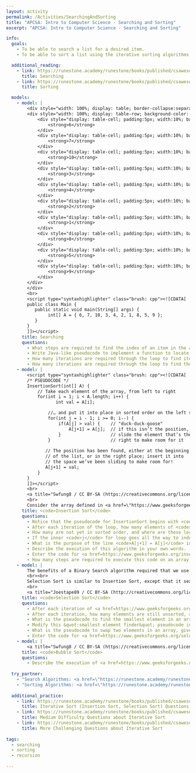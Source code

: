 ```yaml
---
layout: activity
permalink: /Activities/SearchingAndSorting
title: "APCSA: Intro to Computer Science - Searching and Sorting"
excerpt: "APCSA: Intro to Computer Science - Searching and Sorting"

info:
  goals: 
    - To be able to search a list for a desired item.
    - To be able to sort a list using the iterative sorting algorithms <code>Bubble Sort</code>, <code>Insertion Sort</code>, and <code>Selection Sort</code>

  additional_reading:
    - link: https://runestone.academy/runestone/books/published/csawesome/Unit7-ArrayList/topic-7-5-searching.html 
      title: Searching
    - link: https://runestone.academy/runestone/books/published/csawesome/Unit7-ArrayList/topic-7-6-sorting.html 
      title: Sorting

  models:
    - model: |
        <div style="width: 100%; display: table; border-collapse:separate; border-spacing:5px;">
        <div style="width: 100%; display: table-row; background-color: black; color: white;">
            <div style="display: table-cell; padding:5px; width:10%; background-color: black; color: white;">
                <strong>6</strong>
            </div>
            <div style="display: table-cell; padding:5px; width:10%; background-color: black; color: white;">
                <strong>7</strong>
            </div>
            <div style="display: table-cell; padding:5px; width:10%; background-color: black; color: white;">
                <strong>10</strong>
            </div>
            <div style="display: table-cell; padding:5px; width:10%; background-color: black; color: white;">
                <strong>3</strong>
            </div>            
            <div style="display: table-cell; padding:5px; width:10%; background-color: black; color: white;">
                <strong>4</strong>
            </div>
            <div style="display: table-cell; padding:5px; width:10%; background-color: black; color: white;">
                <strong>2</strong>
            </div>
            <div style="display: table-cell; padding:5px; width:10%; background-color: black; color: white;">
                <strong>1</strong>
            </div>
            <div style="display: table-cell; padding:5px; width:10%; background-color: black; color: white;">
                <strong>8</strong>
            </div>
            <div style="display: table-cell; padding:5px; width:10%; background-color: black; color: white;">
                <strong>5</strong>
            </div>
            <div style="display: table-cell; padding:5px; width:10%; background-color: black; color: white;">
                <strong>9</strong>
            </div>            
        </div>    
        </div>
        <br>
        <script type="syntaxhighlighter" class="brush: cpp"><![CDATA[        
        public class Main {
           public static void main(String[] args) {
                int[] A = { 6, 7, 10, 3, 4, 2, 1, 8, 5, 9 };
           }
        }
        ]]></script>        
      title: Searching
      questions:
        - What steps are required to find the index of an item in the array (say, the number <code>2</code>)?
        - Write Java-like pseudocode to implement a function to locate a value <code>k</code> in an array <code>A</code>.
        - How many iterations are required through the loop to find item <code>6</code>?  How about item <code>9</code>?
        - How many iterations are required through the loop to find the last item in a list of size <code>N</code>?
    - model: |
        <script type="syntaxhighlighter" class="brush: cpp"><![CDATA[        
        /* PSEUDOCODE */
        InsertionSort(int[] A) {
            // Take each element of the array, from left to right
            for(int i = 1; i < A.length; i++) {
                   int val = A[i];

                //… and put it into place in sorted order on the left side
                for(int j = i - 1; i >= 0; i--) {
                    if(A[j] > val) {    // "duck-duck-goose" 
                        A[j+1] = A[j];  // if this isn’t the position,
                    }                   // slide the element that’s there 
                }                       // right to make room for it
         
               // The position has been found, either at the beginning 
               // of the list, or in the right place; insert it into
               // the space we’ve been sliding to make room for!
               A[j+1] = val;
            }
        }        
        ]]></script>
        <br>
        <a title="Swfung8 / CC BY-SA (https://creativecommons.org/licenses/by-sa/3.0)" href="https://commons.wikimedia.org/wiki/File:Insertion-sort-example-300px.gif"><img width="256" alt="Insertion-sort-example-300px" src="https://upload.wikimedia.org/wikipedia/commons/0/0f/Insertion-sort-example-300px.gif"></a>
        <br>
        Consider the array defined in <a href=\"https://www.geeksforgeeks.org/insertion-sort/">this example</a>: [ 4, 3, 2, 10, 12, 1, 5, 6 ]
      title: <code>Insertion Sort</code>
      questions: 
        - Notice that the pseudocode for InsertionSort begins with <code>i = 1</code>, not <code>0</code>.  Why might this be?
        - After each iteration of the loop, how many elements of <code>A</code> are in sorted order?  Where are these elements located?
        - How many are not yet in sorted order, and where are these located?
        - If the inner <code>j</code> for loop goes all the way to index <code>0</code> without finding the key, what do we know about the value we’re inserting in this step?
        - What is the purpose of the line <code>A[j+1] = A[j]</code> inside the inner for loop?
        - Describe the execution of this algorithm in your own words.
        - Enter the code for <a href=https://www.geeksforgeeks.org/insertion-sort/>Insertion Sort</a> into the <a href=https://cscircles.cemc.uwaterloo.ca/java_visualize/#mode=edit>Java Visualizer</a> and execute it step-by-step.  
        - How many steps are required to execute this code on an array of size <code>10</code>?  In other words, how many times is the code inside the inner loop executed?  How does this count relate to the size of the array?       
    - model: |
        The benefits of a Binary Search algorithm required that we use a sorted list.  Given an unsorted array, we can sort it with an algorithm.
        <br><br>
        Selection Sort is similar to Insertion Sort, except that it searches the array for the smallest item, and inserts it on the left position.  It continues doing this, except that in step 2, it searches for the smallest item in the sub-array that starts at index <code>1</code> (instead of <code>0</code>, since that was the smallest element from the last step, and now we’re looking for the "second smallest element").  It continues to insert the "next smallest element" into the left position of the array, to the right of the ones it has inserted before.  So, the "second smallest" element goes in the "second position" from the left, and the "third smallest element" goes in the "third position from the left," and so on.  It "Selects" the smallest element that has yet to be sorted, and places it into the proper position.
        <br>
        <a title="Joestape89 / CC BY-SA (http://creativecommons.org/licenses/by-sa/3.0/)" href="https://commons.wikimedia.org/wiki/File:Selection-Sort-Animation.gif"><img width="64" alt="Selection-Sort-Animation" src="https://upload.wikimedia.org/wikipedia/commons/9/94/Selection-Sort-Animation.gif"></a>
      title: <code>Selection Sort</code>
      questions: 
        - After each iteration of <a href=https://www.geeksforgeeks.org/selection-sort/>Selection Sort</a>, how many elements are in sorted order, and where are they located?
        - After each iteration, how many elements are still unsorted, and where are they located?
        - What is the pseudocode to find the smallest element in an array?
        - Modify this &quot;smallest element finder&quot; pseudocode into a function that finds the smallest element in an array, but with a parameter to indicate what positions to start and stop searching (<i>i.e.</i>, the starting and stopping indices).
        - What is the pseudocode to swap two elements in an array, given their indices?
        - Enter the code for <a href=https://www.geeksforgeeks.org/selection-sort/>Selection Sort</a> into the <a href=https://cscircles.cemc.uwaterloo.ca/java_visualize/#mode=edit>Java Visualizer</a> and execute it step-by-step.
    - model: |
        <a title="Swfung8 / CC BY-SA (https://creativecommons.org/licenses/by-sa/3.0)" href="https://commons.wikimedia.org/wiki/File:Bubble-sort-example-300px.gif"><img width="256" alt="Bubble-sort-example-300px" src="https://upload.wikimedia.org/wikipedia/commons/c/c8/Bubble-sort-example-300px.gif"></a>
      title: <code>Bubble Sort</code>
      questions: 
        - Describe the execution of <a href=https://www.geeksforgeeks.org/bubble-sort/>Bubble Sort</a> in your own words.
   
  try_partner:
    - "Search Algorithms: <a href=\"https://runestone.academy/runestone/books/published/csawesome/Unit7-ArrayList/topic-7-5-searching.html\">https://runestone.academy/runestone/books/published/csawesome/Unit7-ArrayList/topic-7-5-searching.html</a>"
    - "Sorting Algorithms: <a href=\"https://runestone.academy/runestone/books/published/csawesome/Unit7-ArrayList/topic-7-6-sorting.html\">https://runestone.academy/runestone/books/published/csawesome/Unit7-ArrayList/topic-7-6-sorting.html</a>"
      
  additional_practice:
    - link: https://runestone.academy/runestone/books/published/csawesome/Unit7-ArrayList/ssEasyMC.html
      title: Iterative Sort (Insertion Sort, Selection Sort) Questions
    - link: https://runestone.academy/runestone/books/published/csawesome/Unit7-ArrayList/ssHardMC.html
      title: Medium Difficulty Questions about Iterative Sort
    - link: https://runestone.academy/runestone/books/published/csawesome/Unit7-ArrayList/ssMedMC.html
      title: More Challenging Questions about Iterative Sort
      
tags:
  - searching
  - sorting
  - recursion
  
---
```


